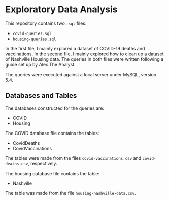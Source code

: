 # Exploratory Data Analysis

This repository contains two `.sql` files:

- `covid-queries.sql`
- `housing-queries.sql`

In the first file, I mainly explored a dataset of COVID-19 deaths and vaccinations.
In the second file, I mainly explored how to clean up a dataset of Nashville Housing data.
The queries in both files were written following a guide set up by Alex The Analyst.

The queries were executed against a local server under MySQL, version 5.4.

## Databases and Tables

The databases constructed for the queries are:

- COVID
- Housing

The COVID database file contains the tables:

- CovidDeaths
- CovidVaccinations

The tables were made from the files `covid-vaccinations.csv` and `covid-deaths.csv`, respectively.

The housing database file contains the table:

- Nashville

The table was made from the file `housing-nashville-data.csv`.
